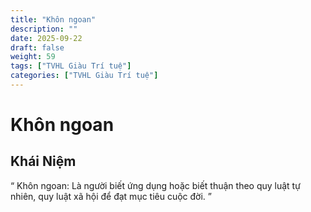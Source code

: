 ```yaml
---
title: "Khôn ngoan"
description: ""
date: 2025-09-22
draft: false
weight: 59
tags: ["TVHL Giàu Trí tuệ"]
categories: ["TVHL Giàu Trí tuệ"]
---
```


# Khôn ngoan

<!-- **Mã:** 
**Nhóm:**  -->

## Khái Niệm

“
Khôn ngoan: Là người biết ứng dụng hoặc biết thuận theo quy luật tự nhiên, quy luật xã hội để đạt mục tiêu cuộc đời.
”